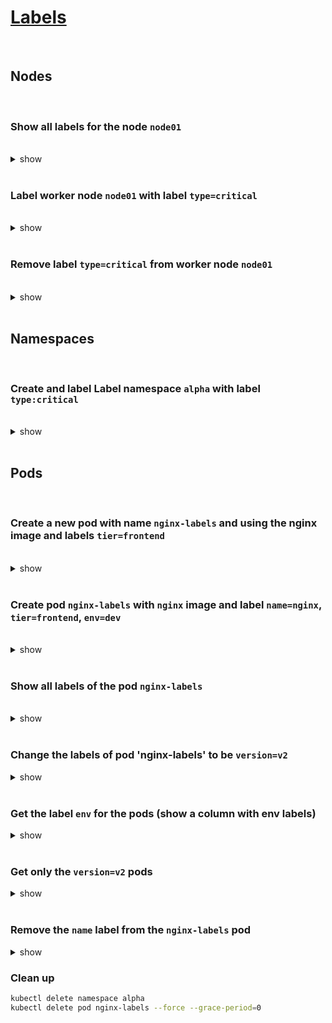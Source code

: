 # [Labels](https://kubernetes.io/docs/concepts/overview/working-with-objects/labels)

<br/>

## Nodes

<br/>

### Show all labels for the node `node01`

<br/>

<details><summary>show</summary><p>

```bash
kubectl get nodes node01 --show-labels
# NAME     STATUS   ROLES    AGE   VERSION   LABELS
# node01   Ready    <none>   61m   v1.18.0   accelerator=nvidia-tesla-p100,beta.kubernetes.io/arch=amd64,beta.kubernetes.io/os=linux,kubernetes.io/arch=amd64,kubernetes.io/hostname=node01,kubernetes.io/os=linux
```

</p></details>

<br />

### Label worker node `node01` with label `type=critical`

<br />

<details><summary>show</summary><p>

```bash
kubectl label node node01 type=critical
# node/node01 labeled
```

</p></details>

<br />

### Remove label `type=critical` from worker node `node01` 

<br />

<details><summary>show</summary><p>

```bash
kubectl label node node01 type-
# node/node01 labeled
```

</p></details>

<br />

## Namespaces

<br/>

### Create and label Label namespace `alpha` with label `type:critical`

<br />

<details><summary>show</summary><p>

```bash
kubectl create namespace alpha
kubectl label namespace alpha type=critical

kubectl get namespace alpha --show-labels
# NAME    STATUS   AGE   LABELS
# alpha   Active   70s   type=critical
```

</p></details>

<br />

## Pods

<br />

### Create a new pod with name `nginx-labels` and using the nginx image and labels `tier=frontend`

<br />

<details><summary>show</summary><p>

```bash
kubectl run nginx-labels --image=nginx --labels=tier=frontend
```

```bash
# verification
kubectl get pod nginx-labels --show-labels
# NAME           READY   STATUS    RESTARTS   AGE   LABELS
# nginx-labels   1/1     Running   0          16s   tier=frontend
```

</p></details>

<br />

### Create pod `nginx-labels` with `nginx` image and label `name=nginx`, `tier=frontend`, `env=dev`

<br />

<details><summary>show</summary><p>

```bash
kubectl run nginx-labels --image=nginx --labels=name=nginx,tier=frontend,env=dev,version=v1
```

OR

```yaml
cat << EOF > nginx-labels.yaml
apiVersion: v1
kind: Pod
metadata:
  labels:
    env: dev
    name: nginx
    tier: frontend
    version: v1
  name: nginx-labels
spec:
  containers:
  - image: nginx
    name: nginx
EOF

kubectl apply -f nginx-labels.yaml
```

</p></details>

<br />

### Show all labels of the pod `nginx-labels`

<br/>

<details><summary>show</summary><p>

```bash
kubectl get pod nginx-labels --show-labels
# NAME           READY   STATUS    RESTARTS   AGE   LABELS
# nginx-labels   1/1     Running   0          26s   env=dev,name=nginx,tier=frontend,version=v1
```

</p></details> 

<br />

### Change the labels of pod 'nginx-labels' to be `version=v2`

<details><summary>show</summary><p>

```bash
kubectl label pod nginx-labels version=v2 --overwrite

kubectl get pod nginx-labels --show-labels
# NAME           READY   STATUS    RESTARTS   AGE    LABELS
# nginx-labels   1/1     Running   0          110s   env=dev,name=nginx,tier=frontend,version=v2
```

</p></details> 

<br />

### Get the label `env` for the pods (show a column with env labels)

<details><summary>show</summary><p>

```bash
kubectl get pod -L env
# OR  
kubectl get pod --label-columns=env
# NAME           READY   STATUS    RESTARTS   AGE   ENV
# nginx-labels   1/1     Running   0          25s   dev
```

</p></details> 

<br />

### Get only the `version=v2` pods

<details><summary>show</summary><p>

```bash
kubectl get pod -l version=v2
# OR  
kubectl get pod -l 'version in (v2)'
OR  
kubectl get pod --selector=version=v2
```

</p></details> 

<br />

### Remove the `name` label from the `nginx-labels` pod

<details><summary>show</summary><p>

```bash
kubectl label pod nginx-labels name-

kubectl get pod nginx-labels --show-labels
NAME           READY   STATUS    RESTARTS   AGE     LABELS
nginx-labels   1/1     Running   0          4m49s   env=dev,tier=frontend,version=v2
```

</p></details> 


### Clean up 

```bash
kubectl delete namespace alpha
kubectl delete pod nginx-labels --force --grace-period=0
```